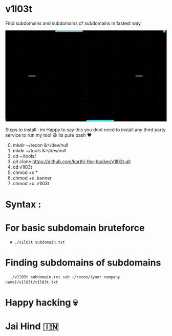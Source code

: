 # v1l03t
Find subdomains and subdomains of subdomains in fastest way 


![alt text](https://github.com/karthi-the-hacker/v1l03t/raw/main/anime.gif)

Steps to install :
im Happy to say this you dont need to install any third party service to run my tool 😃
its pure bash ❤️️

0. mkdir ~/recon &>/dev/null
1. mkdir ~/tools &>/dev/null
2. cd ~/tools/
3. git clone https://github.com/karthi-the-hacker/v1l03t.git
4. cd v1l03t
5. chmod +x *
6. chmod +x .banner
7. chmod +x .v1l03t

# Syntax :

# For basic subdomain bruteforce 
      # ./v1l03t subdomain.txt 
       
# Finding subdomains of subdomains 
      ./v1l03t subdomain.txt sub ~/recon/(your company name)/v1l03t/v1l03t.txt
      
# Happy hacking 💀
# Jai Hind 🇮🇳
